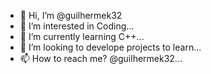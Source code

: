 - 👋 Hi, I’m @guilhermek32
- 👀 I’m interested in Coding...
- 🌱 I’m currently learning C++...
- 💞️ I’m looking to develope projects to learn...
- 📫 How to reach me? @guilhermek32...

<!---
guilhermek32/guilhermek32 is a ✨ special ✨ repository because its `README.md` (this file) appears on your GitHub profile.
You can click the Preview link to take a look at your changes.
--->
